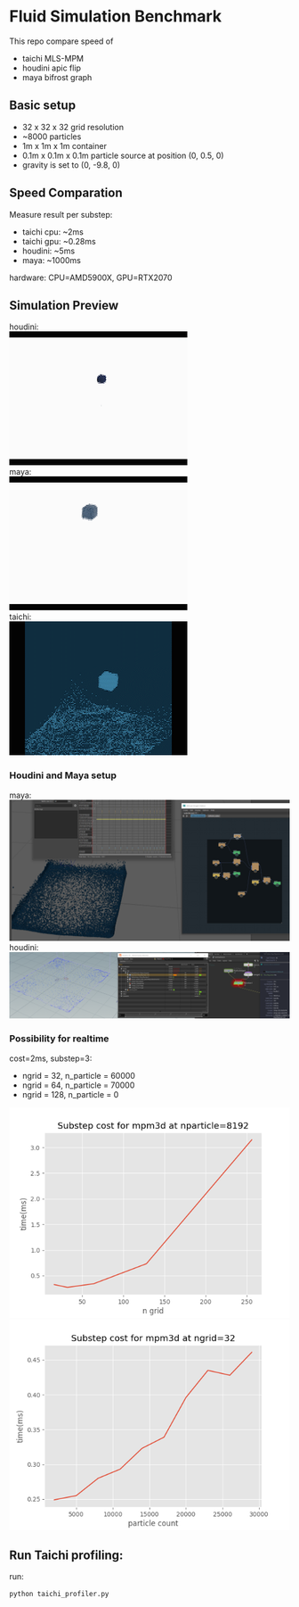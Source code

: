 Fluid Simulation Benchmark
=====

This repo compare speed of 
- taichi MLS-MPM  
- houdini apic flip 
- maya bifrost graph  


## Basic setup
- 32 x 32 x 32 grid resolution
- ~8000 particles
- 1m x 1m x 1m container
- 0.1m x 0.1m x 0.1m particle source at position (0, 0.5, 0)
- gravity is set to (0, -9.8, 0)


## Speed Comparation
Measure result per substep:
- taichi cpu: ~2ms
- taichi gpu: ~0.28ms
- houdini: ~5ms
- maya: ~1000ms

hardware: CPU=AMD5900X, GPU=RTX2070  


## Simulation Preview
houdini:  
![houdini](images/hou.gif)  
maya:  
![maya](images/maya.gif)  
taichi:  
![taichi](images/taichi.gif)  


### Houdini and Maya setup 
maya:  
![maya](images/maya.png)  
houdini:  
![houdini](images/houdini.png)  

### Possibility for realtime  
cost=2ms, substep=3:  
* ngrid = 32, n_particle = 60000  
* ngrid = 64, n_particle = 70000  
* ngrid = 128, n_particle = 0  

![taichi](images/taichi_profile_ngrid.png)  
![taichi](images/taichi_profile_nparticle.png)  

## Run Taichi profiling:
run:  
```python
python taichi_profiler.py
```